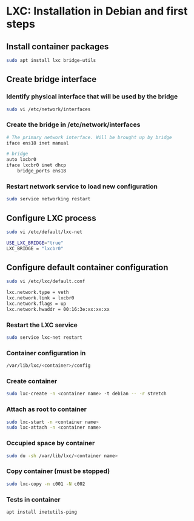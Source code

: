 # LXC: Installation in Debian and first steps
## Install container packages
```bash
sudo apt install lxc bridge-utils
```
## Create bridge interface
### Identify physical interface that will be used by the bridge
```bash
sudo vi /etc/network/interfaces
```
### Create the bridge in /etc/network/interfaces
```bash
# The primary network interface. Will be brought up by bridge
iface ens18 inet manual

# bridge
auto lxcbr0
iface lxcbr0 inet dhcp
    bridge_ports ens18
```
### Restart network service to load new configuration
```bash
sudo service networking restart
```
## Configure LXC process
```bash
sudo vi /etc/default/lxc-net 

USE_LXC_BRIDGE="true"
LXC_BRIDGE = "lxcbr0"
```
## Configure default container configuration
```bash
sudo vi /etc/lxc/default.conf

lxc.network.type = veth
lxc.network.link = lxcbr0
lxc.network.flags = up
lxc.network.hwaddr = 00:16:3e:xx:xx:xx
```
### Restart the LXC service
```bash
sudo service lxc-net restart
```
### Container configuration in
```bash
/var/lib/lxc/<container>/config
```
### Create container
```bash
sudo lxc-create -n <container name> -t debian -- -r stretch
```
### Attach as root to container
```bash
sudo lxc-start -n <container name>
sudo lxc-attach -n <container name>
```
### Occupied space by container
```bash
sudo du -sh /var/lib/lxc/<container name>
```
### Copy container (must be stopped)
```bash
sudo lxc-copy -n c001 -N c002
```
### Tests in container
```bash
apt install inetutils-ping
```
